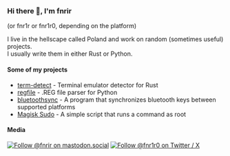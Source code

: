 ### Hi there 👋, I'm fnrir

(or fnr1r or fnr1r0, depending on the platform)

I live in the hellscape called Poland and work on random (sometimes useful) projects.  
I usually write them in either Rust or Python.  

#### Some of my projects

- [term-detect](https://gitlab.com/fnrir/term-detect) - Terminal emulator detector for Rust
- [regfile](https://gitlab.com/fnrir/regfile) - .REG file parser for Python
- [bluetoothsync](https://gitlab.com/fnrir/bluetoothsync) - A program that synchronizes bluetooth keys between supported platforms
- [Magisk Sudo](https://gitlab.com/fnrir/magisk-sudo) - A simple script that runs a command as root

#### Media

<p align="left">
<a href="https://mastodon.social/@fnrir"><img src="https://img.shields.io/mastodon/follow/110468693862931848?logo=mastodon&style=for-the-badge" alt="Follow @fnrir on mastodon.social" /></a>
<a href="https://twitter.com/fnr1r0" target="blank"><img src="https://img.shields.io/twitter/follow/fnr1r0?logo=twitter&label=Follow @fnr1r0 on Twitter / X&style=for-the-badge" alt="Follow @fnr1r0 on Twitter / X" /></a>
</p>

<!-- ignore this LOL -->
<!--
**fnr1r/fnr1r** is a ✨ _special_ ✨ repository because its `README.md` (this file) appears on your GitHub profile.

Here are some ideas to get you started:

- 🔭 I’m currently working on ...
- 🌱 I’m currently learning ...
- 👯 I’m looking to collaborate on ...
- 🤔 I’m looking for help with ...
- 💬 Ask me about ...
- 📫 How to reach me: ...
- 😄 Pronouns: ...
- ⚡ Fun fact: ...
-->
